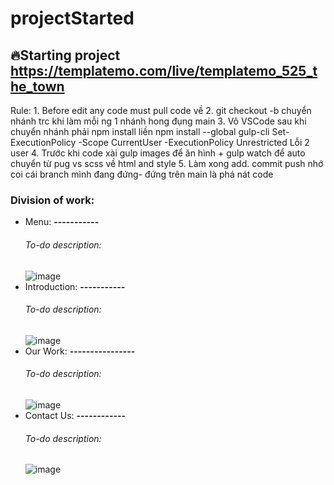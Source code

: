 # projectStarted

## 🔥Starting project https://templatemo.com/live/templatemo_525_the_town
  Rule: 
    1. Before edit any code must pull code về
    2. git checkout -b chuyển nhánh trc khi làm mỗi ng 1 nhánh hong đụng main
    3. Vô VSCode sau khi chuyển nhánh phải npm install liền
        npm install --global gulp-cli
        Set-ExecutionPolicy -Scope CurrentUser -ExecutionPolicy Unrestricted Lỗi 2 user
    4. Trước khi code xài gulp images để ăn hình + gulp watch để auto chuyển từ pug vs scss về html and style
    5. Làm xong add. commit push nhớ coi cái branch mình đang đứng- đứng trên main là phá nát code

### Division of work:
* Menu: **-----------**
     ###### To-do description: 
     ![image](https://user-images.githubusercontent.com/68959566/126251161-0ce0c6f7-2b2f-48eb-bda9-d40be4c8dc13.png)
* Introduction: **-----------**
     ###### To-do description: 
     ![image](https://user-images.githubusercontent.com/68959566/126251226-9065229e-aac4-461a-af07-28e4c39217a6.png)
* Our Work: **----------------**
     ###### To-do description: 
     ![image](https://user-images.githubusercontent.com/68959566/126251260-07e125fa-a817-445a-9acf-f2e2a661efb6.png)
* Contact Us: **------------**
     ###### To-do description: 
     ![image](https://user-images.githubusercontent.com/68959566/126251459-d318d0fe-b434-442a-8339-8aae44b7b98a.png)
